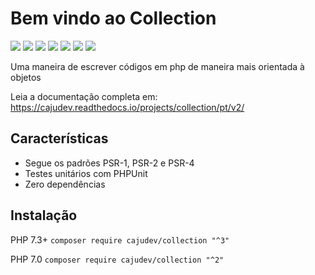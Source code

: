 # Bem vindo ao Collection

[![](https://img.shields.io/packagist/v/cajudev/collection.svg)](https://packagist.org/packages/cajudev/collection)
[![](https://img.shields.io/packagist/dt/cajudev/collection.svg)](https://packagist.org/packages/cajudev/collection)
[![](https://img.shields.io/github/license/cajudev/collection.svg)](https://raw.githubusercontent.com/cajudev/collection/master/LICENSE)
[![](https://img.shields.io/travis/cajudev/collection.svg)](https://travis-ci.org/cajudev/collection)
[![](https://coveralls.io/repos/github/cajudev/collection/badge.svg?branch=PHP7.0)](https://coveralls.io/github/cajudev/collection)
[![](https://img.shields.io/github/issues/cajudev/collection.svg)](https://github.com/cajudev/collection/issues)
[![](https://img.shields.io/github/contributors/cajudev/collection.svg)](https://github.com/cajudev/collection/graphs/contributors)

Uma maneira de escrever códigos em php de maneira mais orientada à objetos

Leia a documentação completa em: https://cajudev.readthedocs.io/projects/collection/pt/v2/

## Características

- Segue os padrões PSR-1, PSR-2 e PSR-4
- Testes unitários com PHPUnit
- Zero dependências

## Instalação

PHP 7.3+ ``composer require cajudev/collection "^3"``

PHP 7.0 ``composer require cajudev/collection "^2"``
